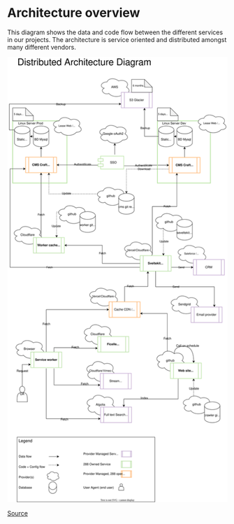 # Architecture overview

This diagram shows the data and code flow between the different services in our projects. The
architecture is service oriented and distributed amongst many different vendors.

![Architecture diagram](./32-architecture.svg)

[Source](https://app.diagrams.net/#G1HnlDXW3sPTbMFToqr6T8FaUITJKUeZi5)

